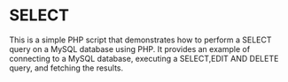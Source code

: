 # SELECT
This is a simple PHP script that demonstrates how to perform a SELECT query on a MySQL database using PHP. It provides an example of connecting to a MySQL database, executing a SELECT,EDIT AND DELETE query, and fetching the results. 

